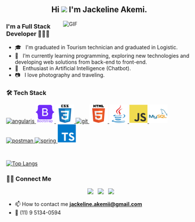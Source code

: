 <h2 align="center">Hi <img src="https://github.com/souvikguria98/souvikguria98/blob/master/Hi.gif" width="25"> I'm Jackeline Akemi.</h2>
<img align="right" alt="GIF" src="https://i.imgur.com/NsUVK3Z.png" width="350"/>

<h3>I'm a Full Stack Developer 🙋🏻‍💻</h3>

- 🎓 &nbsp; I'm graduated in Tourism technician and graduated in Logistic.
- 🚀 &nbsp; I’m currently learning programming, exploring new technologies and developing web solutions from back-end to front-end.
- 🌱 &nbsp; Enthusiast in Artificial Intelligence (Chatbot).
- 📷 &nbsp; I love photography and traveling.

<h3>🛠 Tech Stack</h3>

<p align="left"> <a href="https://angular.io" target="_blank"> <img src="https://as2.ftcdn.net/jpg/02/95/03/85/500_F_295038583_mn0uxJ6A0YO57HA4xXQqHFUjiW1BcqBE.jpg" alt="angularjs" width="50" height="50"/> </a> <a href="https://getbootstrap.com" target="_blank"> <img src="https://raw.githubusercontent.com/devicons/devicon/master/icons/bootstrap/bootstrap-plain-wordmark.svg" alt="bootstrap" width="50" height="50"/> </a> <a href="https://www.w3schools.com/css/" target="_blank"> <img src="https://raw.githubusercontent.com/devicons/devicon/master/icons/css3/css3-original-wordmark.svg" alt="css3" width="50" height="50"/> </a> <a href="https://git-scm.com/" target="_blank"> <img src="https://www.vectorlogo.zone/logos/git-scm/git-scm-icon.svg" alt="git" width="50" height="50"/> </a> <a href="https://www.w3.org/html/" target="_blank"> <img src="https://raw.githubusercontent.com/devicons/devicon/master/icons/html5/html5-original-wordmark.svg" alt="html5" width="50" height="50"/> </a> <a href="https://www.java.com" target="_blank"> <img src="https://raw.githubusercontent.com/devicons/devicon/master/icons/java/java-original.svg" alt="java" width="50" height="50"/> </a> <a href="https://developer.mozilla.org/en-US/docs/Web/JavaScript" target="_blank"> <img src="https://raw.githubusercontent.com/devicons/devicon/master/icons/javascript/javascript-original.svg" alt="javascript" width="50" height="50"/> </a> <a href="https://www.mysql.com/" target="_blank"> <img src="https://raw.githubusercontent.com/devicons/devicon/master/icons/mysql/mysql-original-wordmark.svg" alt="mysql" width="50" height="50"/> </a> <a href="https://postman.com" target="_blank"> <img src="https://www.vectorlogo.zone/logos/getpostman/getpostman-icon.svg" alt="postman" width="50" height="50"/> </a> <a href="https://spring.io/" target="_blank"> <img src="https://www.vectorlogo.zone/logos/springio/springio-icon.svg" alt="spring" width="50" height="50"/> </a> <a href="https://www.typescriptlang.org/" target="_blank"> <img src="https://raw.githubusercontent.com/devicons/devicon/master/icons/typescript/typescript-original.svg" alt="typescript" width="50" height="50"/> </a> </p> 

</br>


[![Top Langs](https://github-readme-stats.vercel.app/api/top-langs/?username=devSouvik&layout=compact&text_color=daf7dc&bg_color=151515)](https://github.com/devSouvik/github-readme-stats)

<h3> 🤝🏻 Connect Me </h3>

<p align="center">  
&nbsp; <a href="https://www.instagram.com/jacke.akemi/?hl=pt-br" target="_blank" rel="noopener noreferrer"><img src="https://img.icons8.com/plasticine/100/000000/instagram-new.png" width="50" /></a>  
&nbsp; <a href="https://www.linkedin.com/in/jackeline-akemi/" target="_blank" rel="noopener noreferrer"><img src="https://img.icons8.com/plasticine/100/000000/linkedin.png" width="50" /></a>
&nbsp; <a href="mailto:jackeline.akemii@gmail.com" target="_blank" rel="noopener noreferrer"><img src="https://img.icons8.com/plasticine/100/000000/gmail.png"  width="50" /></a>
</p>

- 📫 How to contact me **jackeline.akemii@gmail.com**
- 📱 (11) 9 5134-0594

